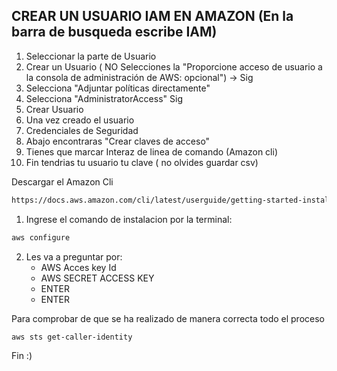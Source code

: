 ## CREAR UN USUARIO IAM EN AMAZON (En la barra de busqueda escribe IAM)

1. Seleccionar la parte de Usuario
2. Crear un Usuario ( NO Selecciones la "Proporcione acceso de usuario a la consola de administración de AWS: opcional") -> Sig
3. Selecciona "Adjuntar políticas directamente"
4. Selecciona "AdministratorAccess" Sig
5. Crear Usuario
6. Una vez creado el usuario 
7. Credenciales de Seguridad
8. Abajo encontraras "Crear claves de acceso"
9. Tienes que marcar Interaz de linea de comando (Amazon cli)
10. Fin tendrias tu usuario tu clave ( no olvides guardar csv)

Descargar el Amazon Cli

```sh 
https://docs.aws.amazon.com/cli/latest/userguide/getting-started-install.html
```
1. Ingrese el comando de instalacion por la terminal: 
  ```sh
  aws configure
  ```
2. Les va a preguntar por: 
   - AWS Acces key Id
   - AWS SECRET ACCESS KEY
   - ENTER
   - ENTER

Para comprobar de que se ha realizado de manera correcta todo el proceso

```sh
aws sts get-caller-identity
```

Fin :)
